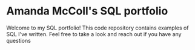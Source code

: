 # Amanda McColl's SQL portfolio

Welcome to my SQL portfolio! This code repository contains examples of SQL I've written. Feel free to take a look and reach out if you have any questions
